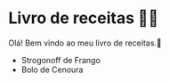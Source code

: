 # Livro de receitas :man_cook:

Olá! Bem vindo ao meu livro de receitas.:wave:

-  Strogonoff de Frango
-  Bolo de Cenoura
